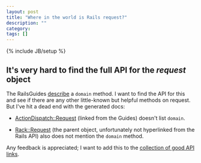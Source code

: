 ```yaml
---
layout: post
title: "Where in the world is Rails request?"
description: ""
category: 
tags: []
---
```

{% include JB/setup %}

## It's very hard to find the full API for the *request* object ##

The RailsGuides [describe](http://guides.rubyonrails.org/action_controller_overview.html#the-request-object) a `domain` method. I want to find the API
for this and see if there are any other little-known but helpful
methods on request. But I've hit a dead end with the generated docs:

* [ActionDispatch::Request](http://api.rubyonrails.org/classes/ActionDispatch/Request.html)
  (linked from the Guides) doesn't list `domain`.
  
* [Rack::Request](http://rack.rubyforge.org/doc/classes/Rack/Request.html) 
  (the parent object, unfortunately not hyperlinked from the Rails API) also 
  does not mention the `domain` method.
  
Any feedback is appreciated; I want to add this to the [collection of good API links](/).
